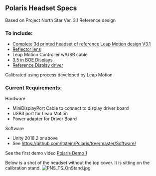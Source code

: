 ## Polaris Headset Specs

Based on Project North Star Ver. 3.1 Reference design

### To include:
- [Complete 3d printed headset of reference Leap Motion design V3.1](https://github.com/ltstein/Polaris/tree/master/Mechanical/North%20Star%20Release%203%203D%20Files/3D%20Printing%20STL/3D%20Printing%20STL)
- [Reflector lens](https://www.smart-prototyping.com/AR-VR-MR-XR/Project-North-Star-Lens)
- Leap Motion Controller w/USB cable 
- [3.5 in BOE Displays](https://www.smart-prototyping.com/AR-VR-MR-XR/Display-for-Project-North-Star-3_5inch-1440x1600-pixels) 
- [Reference Display driver](https://www.smart-prototyping.com/AR-VR-MR-XR/Project-North-Star-Display-Driver-Board)

Calibrated using process developed by Leap Motion

### Current Requirements:
Hardware  
- MiniDisplayPort Cable to connect to display driver board  
- USB3 port for Leap Motion  
- Power adapter for Driver Board
  

Software  
- Unity 2018.2 or above  
- See <https://github.com/ltstein/Polaris/tree/master/Software/>



See the first demo video [Polaris Demo 1](https://youtu.be/ja0qZbOFRDk "Initial Leap Tracking Demo")

Below is a shot of the headset without the top cover. It is sitting on the calibration stand.
![PNS_TS_OnStand.jpg]({{site.baseurl}}/imgs/PNS_TS_OnStand.jpg)
